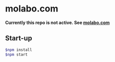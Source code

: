 # molabo.com

**Currently this repo is not active. See [molabo.com](http://molabo.com)**

## Start-up

```bash
$npm install
$npm start
```

